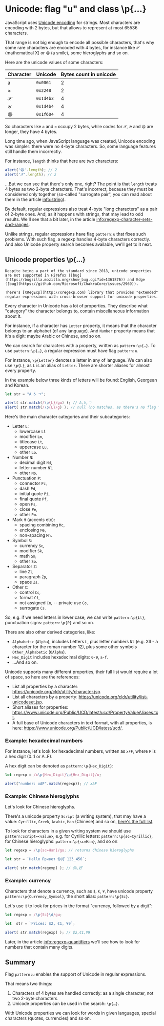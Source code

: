 # Unicode: flag "u" and class \p{...}

JavaScript uses [Unicode encoding](https://en.wikipedia.org/wiki/Unicode) for strings. Most characters are encoding with 2 bytes, but that allows to represent at most 65536 characters.

That range is not big enough to encode all possible characters, that's why some rare characters are encoded with 4 bytes, for instance like `𝒳` (mathematical X) or `😄` (a smile), some hieroglyphs and so on.

Here are the unicode values of some characters:

| Character  | Unicode | Bytes count in unicode  |
|------------|---------|--------|
| a | `0x0061` |  2 |
| ≈ | `0x2248` |  2 |
|𝒳| `0x1d4b3` | 4 |
|𝒴| `0x1d4b4` | 4 |
|😄| `0x1f604` | 4 |

So characters like `a` and `≈` occupy 2 bytes, while codes for `𝒳`, `𝒴` and `😄` are longer, they have 4 bytes.

Long time ago, when JavaScript language was created, Unicode encoding was simpler: there were no 4-byte characters. So, some language features still handle them incorrectly.

For instance, `length` thinks that here are two characters:

```js run
alert('😄'.length); // 2
alert('𝒳'.length); // 2
```

...But we can see that there's only one, right? The point is that `length` treats 4 bytes as two 2-byte characters. That's incorrect, because they must be considered only together (so-called "surrogate pair", you can read about them in the article <info:string>).

By default, regular expressions also treat 4-byte "long characters" as a pair of 2-byte ones. And, as it happens with strings, that may lead to odd results. We'll see that a bit later, in the article <info:regexp-character-sets-and-ranges>.

Unlike strings, regular expressions have flag `pattern:u` that fixes such problems. With such flag, a regexp handles 4-byte characters correctly. And also Unicode property search becomes available, we'll get to it next.

## Unicode properties \p{...}

```warn header="Not supported in Firefox and Edge"
Despite being a part of the standard since 2018, unicode properties are not supported in Firefox ([bug](https://bugzilla.mozilla.org/show_bug.cgi?id=1361876)) and Edge ([bug](https://github.com/Microsoft/ChakraCore/issues/2969)).

There's [XRegExp](http://xregexp.com) library that provides "extended" regular expressions with cross-browser support for unicode properties.
```

Every character in Unicode has a lot of properties. They describe what "category" the character belongs to, contain miscellaneous information about it.

For instance, if a character has `Letter` property, it means that the character belongs to an alphabet (of any language). And `Number` property means that it's a digit: maybe Arabic or Chinese, and so on.

We can search for characters with a property, written as `pattern:\p{…}`. To use `pattern:\p{…}`, a regular expression must have flag `pattern:u`.

For instance, `\p{Letter}` denotes a letter in any of language. We can also use `\p{L}`, as `L` is an alias of `Letter`. There are shorter aliases for almost every property.

In the example below three kinds of letters will be found: English, Georgean and Korean.

```js run
let str = "A ბ ㄱ";

alert( str.match(/\p{L}/gu) ); // A,ბ,ㄱ
alert( str.match(/\p{L}/g) ); // null (no matches, as there's no flag "u")
```

Here's the main character categories and their subcategories:

- Letter `L`:
  - lowercase `Ll`
  - modifier `Lm`,
  - titlecase `Lt`,
  - uppercase `Lu`,
  - other `Lo`.
- Number `N`:
  - decimal digit `Nd`,
  - letter number `Nl`,
  - other `No`.
- Punctuation `P`:
  - connector `Pc`,
  - dash `Pd`,
  - initial quote `Pi`,
  - final quote `Pf`,
  - open `Ps`,
  - close `Pe`,
  - other `Po`.
- Mark `M` (accents etc):
  - spacing combining `Mc`,
  - enclosing `Me`,
  - non-spacing `Mn`.
- Symbol `S`:
  - currency `Sc`,
  - modifier `Sk`,
  - math `Sm`,
  - other `So`.
- Separator `Z`:
  - line `Zl`,
  - paragraph `Zp`,
  - space `Zs`.
- Other `C`:
  - control `Cc`,
  - format `Cf`,
  - not assigned `Cn`,
  -- private use `Co`,
  - surrogate `Cs`.


So, e.g. if we need letters in lower case, we can write `pattern:\p{Ll}`, punctuation signs: `pattern:\p{P}` and so on.

There are also other derived categories, like:
- `Alphabetic` (`Alpha`), includes Letters `L`, plus letter numbers `Nl` (e.g. Ⅻ - a character for the roman number 12), plus some other symbols `Other_Alphabetic` (`OAlpha`).
- `Hex_Digit` includes hexadecimal digits: `0-9`, `a-f`.
- ...And so on.

Unicode supports many different properties, their full list would require a lot of space, so here are the references:

- List all properties by a character: <https://unicode.org/cldr/utility/character.jsp>.
- List all characters by a property: <https://unicode.org/cldr/utility/list-unicodeset.jsp>.
- Short aliases for properties: <https://www.unicode.org/Public/UCD/latest/ucd/PropertyValueAliases.txt>.
- A full base of Unicode characters in text format, with all properties, is here: <https://www.unicode.org/Public/UCD/latest/ucd/>.

### Example: hexadecimal numbers

For instance, let's look for hexadecimal numbers, written as `xFF`, where `F` is a hex digit (0..1 or A..F).

A hex digit can be denoted as `pattern:\p{Hex_Digit}`:

```js run
let regexp = /x\p{Hex_Digit}\p{Hex_Digit}/u;

alert("number: xAF".match(regexp)); // xAF
```

### Example: Chinese hieroglyphs

Let's look for Chinese hieroglyphs.

There's a unicode property `Script` (a writing system), that may have a value: `Cyrillic`, `Greek`, `Arabic`, `Han` (Chinese) and so on, [here's the full list]("https://en.wikipedia.org/wiki/Script_(Unicode)").

To look for characters in a given writing system we should use `pattern:Script=<value>`, e.g. for Cyrillic letters: `pattern:\p{sc=Cyrillic}`, for Chinese hieroglyphs: `pattern:\p{sc=Han}`, and so on:

```js run
let regexp = /\p{sc=Han}/gu; // returns Chinese hieroglyphs

let str = `Hello Привет 你好 123_456`;

alert( str.match(regexp) ); // 你,好
```

### Example: currency

Characters that denote a currency, such as `$`, `€`, `¥`, have unicode property  `pattern:\p{Currency_Symbol}`, the short alias: `pattern:\p{Sc}`.

Let's use it to look for prices in the format "currency, followed by a digit":

```js run
let regexp = /\p{Sc}\d/gu;

let  str = `Prices: $2, €1, ¥9`;

alert( str.match(regexp) ); // $2,€1,¥9
```

Later, in the article <info:regexp-quantifiers> we'll see how to look for numbers that contain many digits.

## Summary

Flag `pattern:u` enables the support of Unicode in regular expressions.

That means two things:

1. Characters of 4 bytes are handled correctly: as a single character, not two 2-byte characters.
2. Unicode properties can be used in the search: `\p{…}`.

With Unicode properties we can look for words in given languages, special characters (quotes, currencies) and so on.
